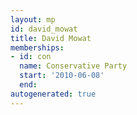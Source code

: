 ```yaml
---
layout: mp
id: david_mowat
title: David Mowat
memberships:
- id: con
  name: Conservative Party
  start: '2010-06-08'
  end: 
autogenerated: true
---
```

